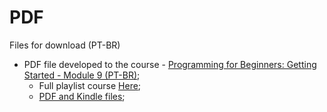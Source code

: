 # PDF
Files for download (PT-BR)

* PDF file developed to the course - [Programming for Beginners: Getting Started - Module 9 (PT-BR)](https://dsperax.github.io/#projects);<br>
  * Full playlist course [Here](https://www.youtube.com/playlist?list=PLmqkw6CHug4g-4eIksKO-a_biyxz0-EU-);<br>
  * [PDF and Kindle files](https://github.com/dsperax/pdf-for-download/find/main);

